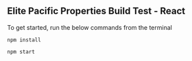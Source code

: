 ## Elite Pacific Properties Build Test - React

To get started, run the below commands from the terminal

`npm install`

`npm start`
